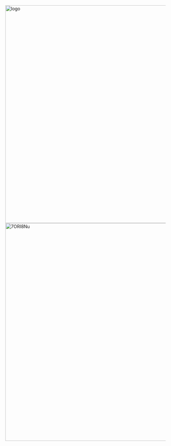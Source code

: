<img width="683" height="683" alt="logo" src="https://github.com/user-attachments/assets/536e5d31-3676-4133-b6b7-c4b11a3fae38" />
<img width="683" height="683" alt="7ORI8Nu" src="https://github.com/user-attachments/assets/f8adc02c-fe73-4570-9d29-c2b5aba45742" />
